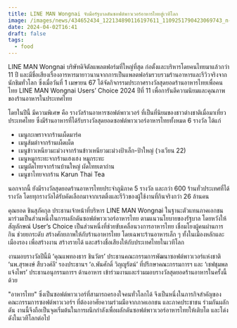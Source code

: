 ```yaml
---
title: LINE MAN Wongnai จับมือรัฐบาลดันซอฟต์พาวเวอร์อาหารไทยสู่เวทีโลก
image: /images/news/434652434_122134890116197611_1109251790423069743_n-2.jpg
date: 2024-04-02T16:41
draft: false
tags:
  - food
---
```

LINE MAN Wongnai บริษัทดิจิตัลแพลตฟอร์มที่ใหญ่ที่สุด ก่อตั้งและบริหารโดยคนไทยมาแล้วกว่า 11 ปี และมีชื่อเสียงเรื่องอารหารมายาวนานจากการเป็นแพลตฟอร์มรวบรวมร้านอาหารและรีวิวจริงจากนักชิมทั่วโลก ซึ่งเมื่อวันที่ 1 เมษายน 67 ได้จัดกิจกรรมประกาศรางวัลสุดยอดร้านอาหารไทยเพื่อคนไทย LINE MAN Wongnai Users’ Choice 2024 ปีที่ 11 เพื่อการันตีความนิยมและคุณภาพของร้านอาหารในประเทศไทย 

โดยในปีนี้ มีความพิเศษ คือ รางวัลร้านอาหารซอฟต์พาวเวอร์ ที่เป็นที่นิยมของชาวต่างชาติเมื่อมาเที่ยวประเทศไทย ซึ่งมีร้านอาหารที่ได้รับรางวัลสุดยอดซอฟต์พาวเวอร์อาหารไทยทั้งหมด 6 รางวัล ได้แก่

* เมนูกะเพราจากร้านเผ็ดมาร์ค 
* เมนูส้มตำจากร้านเผ็ดเผ็ด 
* เมนูข้าวเหนียวมะม่วงจากร้านข้าวเหนียวมะม่วงป้าเล็ก-ป้าใหญ่ (วงเวียน 22)
* เมนูหมูกระทะจากร้านเฮงเฮง หมูกระทะ 
* เมนูผัดไทยจากร้านบ้านใหญ่ ผัดไทยเตาถ่าน
* เมนูชาไทยจากร้าน Karun Thai Tea 

นอกจากนี้ ยังมีรางวัลสุดยอดร้านอาหารไทยประจำภูมิภาค 5 รางวัล และกว่า 600 ร้านทั่วประเทศที่ได้รางวัล โดยทุกรางวัลได้รับคัดเลือกมาจากเรตติ้งและรีวิวของผู้ใช้งานที่กินจริงกว่า 26 ล้านคน

คุณยอด ชินสุภัคกุล ประธานเจ้าหน้าที่บริหาร LINE MAN Wongnai ในฐานะตัวแทนภาคเอกชน มาร่วมเป็นส่วนหนึ่งในการผลักดันซอฟต์พาวเวอร์อาหารไทย ตามแนวนโยบายของรัฐบาล โดยหวังให้สัญลักษณ์ User’s Choice เป็นส่วนหนึ่งที่ช่วยขับเคลื่อนวงการอาหารไทย เชื่อมโยงผู้คนผ่านการกิน ช่วยยกระดับ สร้างศักยภาพให้กับร้านอาหารไทย โดยเฉพาะร้านอาหารเล็ก ๆ ทั้งในเมืองหลักและเมืองรอง เพื่อสร้างงาน สร้างรายได้ และสร้างชื่อเสียงให้กับประเทศไทยในเวทีโลก

งานมอบรางวัลปีนี้มี ‘คุณแพทองธาร ชินวัตร’ ประธานคณะกรรมการพัฒนาซอฟต์พาวเวอร์แห่งชาติ ‘นพ.สุรพงษ์ สืบวงศ์ลี’ รองประธานฯ ‘อ.พันศักดิ์ วิญญูรัตน์’ ที่ปรึกษาคณะกรรมการฯ และ ‘เชฟชุมพล แจ้งไพร’ ประธานอนุกรรมการฯ ด้านอาหาร เข้าร่วมงานและร่วมมอบรางวัลสุดยอดร้านอาหารในครั้งนี้ด้วย

"อาหารไทย" ซึ่งเป็นซอฟต์พาวเวอร์ที่สามารถครองใจคนทั่วโลกได้ จึงเป็นหนึ่งในภารกิจสําคัญของคณะกรรมการซอฟต์พาวเวอร์ฯ ที่ต้องอาศัยความร่วมมือจากภาคเอกชน และภาคประชาชน ร่วมกันผลักดัน งานนี้จึงถือเป็นจุดเริ่มต้นในการผนึกกําลังเพื่อผลักดันซอฟต์พาวเวอร์อาหารไทยให้เติบโต และโด่งดังในเวทีโลกต่อไป
